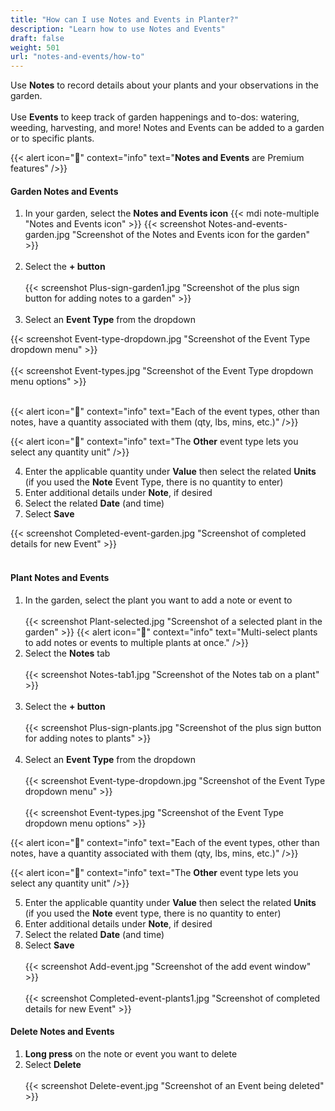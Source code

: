 ```yaml
---
title: "How can I use Notes and Events in Planter?"
description: "Learn how to use Notes and Events"
draft: false
weight: 501
url: "notes-and-events/how-to"
---
```


Use **Notes** to record details about your plants and your observations in the garden.<br /><br />
Use **Events** to keep track of garden happenings and to-dos: watering, weeding, harvesting, and more!
Notes and Events can be added to a garden or to specific plants.

{{< alert icon="💸" context="info" text="**Notes and Events** are Premium features" />}}

#### Garden Notes and Events
1. In your garden, select the **Notes and Events icon** {{< mdi note-multiple "Notes and Events icon" >}}
{{< screenshot Notes-and-events-garden.jpg "Screenshot of the Notes and Events icon for the garden" >}}<br /><br />
2. Select the **+ button**<br /><br />
{{< screenshot Plus-sign-garden1.jpg "Screenshot of the plus sign button for adding notes to a garden" >}}<br /><br />
3. Select an **Event Type** from the dropdown

{{< screenshot Event-type-dropdown.jpg "Screenshot of the Event Type dropdown menu" >}}<br /><br />
{{< screenshot Event-types.jpg "Screenshot of the Event Type dropdown menu options" >}}<br /><br />

{{< alert icon="🌱" context="info" text="Each of the event types, other than notes, have a quantity associated with them (qty, lbs, mins, etc.)" />}}

{{< alert icon="🌿" context="info" text="The **Other** event type lets you select any quantity unit" />}}

4. Enter the applicable quantity under **Value** then select the related **Units** (if you used the **Note** Event Type, there is no quantity to enter)
5. Enter additional details under **Note**, if desired
6. Select the related **Date** (and time)
7. Select **Save**

{{< screenshot Completed-event-garden.jpg "Screenshot of completed details for new Event" >}}<br /><br />

#### Plant Notes and Events
1. In the garden, select the plant you want to add a note or event to<br /><br />
{{< screenshot Plant-selected.jpg "Screenshot of a selected plant in the garden" >}}
{{< alert icon="🥬" context="info" text="Multi-select plants to add notes or events to multiple plants at once." />}}
2. Select the **Notes** tab <br /><br />
{{< screenshot Notes-tab1.jpg "Screenshot of the Notes tab on a plant" >}}<br /><br />
3. Select the **+ button**<br /><br />
{{< screenshot Plus-sign-plants.jpg "Screenshot of the plus sign button for adding notes to plants" >}}<br /><br />
4. Select an **Event Type** from the dropdown<br /><br />
{{< screenshot Event-type-dropdown.jpg "Screenshot of the Event Type dropdown menu" >}}<br /><br />
{{< screenshot Event-types.jpg "Screenshot of the Event Type dropdown menu options" >}}

{{< alert icon="🌱" context="info" text="Each of the event types, other than notes, have a quantity associated with them (qty, lbs, mins, etc.)" />}}

{{< alert icon="🌿" context="info" text="The **Other** event type lets you select any quantity unit" />}}

5. Enter the applicable quantity under **Value** then select the related **Units** (if you used the **Note** event type, there is no quantity to enter)
6. Enter additional details under **Note**, if desired
7. Select the related **Date** (and time)
8. Select **Save**<br /><br />
{{< screenshot Add-event.jpg "Screenshot of the add event window" >}}<br /><br />
{{< screenshot Completed-event-plants1.jpg "Screenshot of completed details for new Event" >}}

#### Delete Notes and Events
1. **Long press** on the note or event you want to delete
2. Select **Delete**<br /><br />
{{< screenshot Delete-event.jpg "Screenshot of an Event being deleted" >}}
